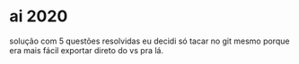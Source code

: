 # ai 2020
solução com 5 questões resolvidas
eu decidi só tacar no git mesmo porque era mais fácil exportar direto do vs pra lá.
